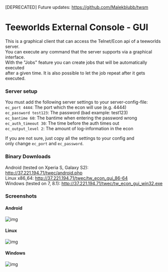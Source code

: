 [DEPRECATED]
Future updates: https://github.com/Malekblubb/twsm  
  
    
Teeworlds External Console - GUI
================================

This is a graphical client that can access the Telnet/Econ api of a teeworlds server.  
You can execute any command that the server supports via a graphical interface.  
With the "Jobs" feature you can create jobs that will be automatically executed  
after a given time. It is also possible to let the job repeat after it gets executed.  




  
### Server setup
You must add the following server settings to your server-config-file:  
`ec_port 4444`: The port which the econ will use (e.g.  4444)  
`ec_password test123`: The password (bad example: test123)  
`ec_bantime 60`: The bantime when entering the password wrong  
`ec_auth_timeout 30`: The time before the auth times out  
`ec_output_level 2`: The amount of log-information in the econ  

If you are not sure, just copy all the settings to your config and  
only change `ec_port` and `ec_password`.  
  
  
  
### Binary Downloads
Android (tested on Xperia S, Galaxy S2): http://37.221.194.71/twec/android.php  
Linux x86_64: http://37.221.194.71/twec/tw_econ_gui_86-64  
Windows (tested on 7, 8.1): http://37.221.194.71/twec/tw_econ_gui_win32.exe  
  
  
  
### Screenshots

#### Android
![img](http://37.221.194.71/img/twec_android.png)

  
#### Linux
![img](http://37.221.194.71/img/twec_linux.png)

  
#### Windows
![img](http://37.221.194.71/img/twec_win.png)
